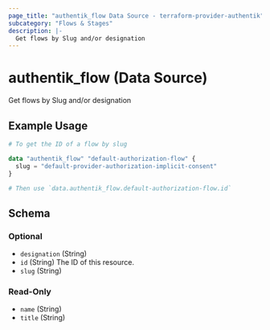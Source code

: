 ```yaml
---
page_title: "authentik_flow Data Source - terraform-provider-authentik"
subcategory: "Flows & Stages"
description: |-
  Get flows by Slug and/or designation
---
```


# authentik_flow (Data Source)

Get flows by Slug and/or designation

## Example Usage

```terraform
# To get the ID of a flow by slug

data "authentik_flow" "default-authorization-flow" {
  slug = "default-provider-authorization-implicit-consent"
}

# Then use `data.authentik_flow.default-authorization-flow.id`
```

<!-- schema generated by tfplugindocs -->
## Schema

### Optional

- `designation` (String)
- `id` (String) The ID of this resource.
- `slug` (String)

### Read-Only

- `name` (String)
- `title` (String)
